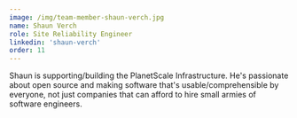 ```yaml
---
image: /img/team-member-shaun-verch.jpg
name: Shaun Verch 
role: Site Reliability Engineer 
linkedin: 'shaun-verch'
order: 11 
---
```


Shaun is supporting/building the PlanetScale Infrastructure. He's passionate about open source and making software that's usable/comprehensible by everyone, not just companies that can afford to hire small armies of software engineers.
